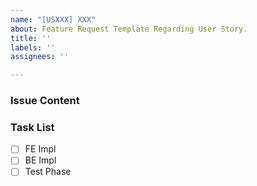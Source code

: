 ```yaml
---
name: "[USXXX] XXX"
about: Feature Request Template Regarding User Story.
title: ''
labels: ''
assignees: ''

---
```


### Issue Content

### Task List
- [ ] FE Impl
- [ ] BE Impl
- [ ] Test Phase
